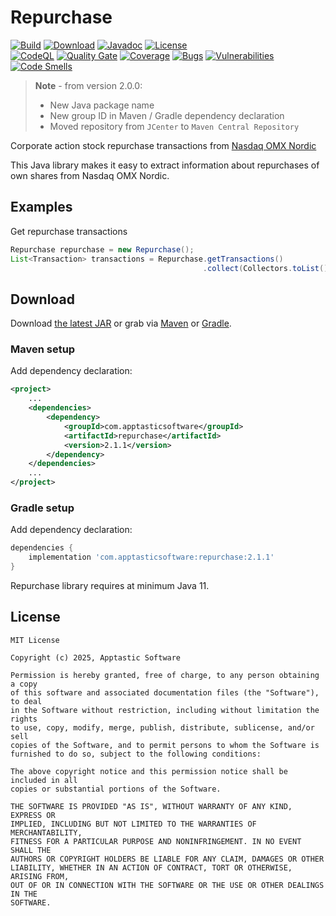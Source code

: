 Repurchase
==================

[![Build](https://github.com/w3stling/repurchase/actions/workflows/build.yml/badge.svg)](https://github.com/w3stling/repurchase/actions/workflows/build.yml)
[![Download](https://img.shields.io/badge/download-2.1.1-brightgreen.svg)](https://central.sonatype.com/artifact/com.apptasticsoftware/repurchase/2.1.1/overview)
[![Javadoc](https://img.shields.io/badge/javadoc-2.1.1-blue.svg)](https://w3stling.github.io/repurchase/javadoc/2.1.1)
[![License](http://img.shields.io/:license-MIT-blue.svg?style=flat-round)](http://apptastic-software.mit-license.org)   
[![CodeQL](https://github.com/w3stling/repurchase/actions/workflows/codeql-analysis.yml/badge.svg)](https://github.com/w3stling/repurchase/actions/workflows/codeql-analysis.yml)
[![Quality Gate](https://sonarcloud.io/api/project_badges/measure?project=w3stling_repurchase&metric=alert_status)](https://sonarcloud.io/summary/new_code?id=w3stling_repurchase)
[![Coverage](https://sonarcloud.io/api/project_badges/measure?project=w3stling_repurchase&metric=coverage)](https://sonarcloud.io/summary/new_code?id=w3stling_repurchase)
[![Bugs](https://sonarcloud.io/api/project_badges/measure?project=w3stling_repurchase&metric=bugs)](https://sonarcloud.io/summary/new_code?id=w3stling_repurchase)
[![Vulnerabilities](https://sonarcloud.io/api/project_badges/measure?project=w3stling_repurchase&metric=vulnerabilities)](https://sonarcloud.io/summary/new_code?id=w3stling_repurchase)
[![Code Smells](https://sonarcloud.io/api/project_badges/measure?project=w3stling_repurchase&metric=code_smells)](https://sonarcloud.io/summary/new_code?id=w3stling_repurchase)

> **Note** - from version 2.0.0:
> * New Java package name
> * New group ID in Maven / Gradle dependency declaration
> * Moved repository from `JCenter` to `Maven Central Repository`

Corporate action stock repurchase transactions from [Nasdaq OMX Nordic][1]

This Java library makes it easy to extract information about repurchases of own shares from Nasdaq OMX Nordic.

Examples
--------
Get repurchase transactions
```java
Repurchase repurchase = new Repurchase();
List<Transaction> transactions = Repurchase.getTransactions()
                                           .collect(Collectors.toList());
```


Download
--------

Download [the latest JAR][2] or grab via [Maven][3] or [Gradle][4].

### Maven setup
Add dependency declaration:
```xml
<project>
    ...
    <dependencies>
        <dependency>
            <groupId>com.apptasticsoftware</groupId>
            <artifactId>repurchase</artifactId>
            <version>2.1.1</version>
        </dependency>
    </dependencies>
    ...
</project>
```

### Gradle setup
Add dependency declaration:
```groovy
dependencies {
    implementation 'com.apptasticsoftware:repurchase:2.1.1'
}
```

Repurchase library requires at minimum Java 11.

License
-------

    MIT License
    
    Copyright (c) 2025, Apptastic Software
    
    Permission is hereby granted, free of charge, to any person obtaining a copy
    of this software and associated documentation files (the "Software"), to deal
    in the Software without restriction, including without limitation the rights
    to use, copy, modify, merge, publish, distribute, sublicense, and/or sell
    copies of the Software, and to permit persons to whom the Software is
    furnished to do so, subject to the following conditions:
    
    The above copyright notice and this permission notice shall be included in all
    copies or substantial portions of the Software.
    
    THE SOFTWARE IS PROVIDED "AS IS", WITHOUT WARRANTY OF ANY KIND, EXPRESS OR
    IMPLIED, INCLUDING BUT NOT LIMITED TO THE WARRANTIES OF MERCHANTABILITY,
    FITNESS FOR A PARTICULAR PURPOSE AND NONINFRINGEMENT. IN NO EVENT SHALL THE
    AUTHORS OR COPYRIGHT HOLDERS BE LIABLE FOR ANY CLAIM, DAMAGES OR OTHER
    LIABILITY, WHETHER IN AN ACTION OF CONTRACT, TORT OR OTHERWISE, ARISING FROM,
    OUT OF OR IN CONNECTION WITH THE SOFTWARE OR THE USE OR OTHER DEALINGS IN THE
    SOFTWARE.


[1]: http://www.nasdaqomx.com
[2]: https://central.sonatype.com/artifact/com.apptasticsoftware/repurchase/2.1.1/overview
[3]: https://maven.apache.org
[4]: https://gradle.org